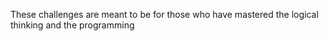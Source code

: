 These challenges are meant to be for those who have mastered the logical thinking and the programming
